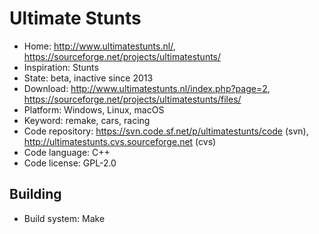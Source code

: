 # Ultimate Stunts

- Home: http://www.ultimatestunts.nl/, https://sourceforge.net/projects/ultimatestunts/
- Inspiration: Stunts
- State: beta, inactive since 2013
- Download: http://www.ultimatestunts.nl/index.php?page=2, https://sourceforge.net/projects/ultimatestunts/files/
- Platform: Windows, Linux, macOS
- Keyword: remake, cars, racing
- Code repository: https://svn.code.sf.net/p/ultimatestunts/code (svn), http://ultimatestunts.cvs.sourceforge.net (cvs)
- Code language: C++
- Code license: GPL-2.0

## Building

- Build system: Make
